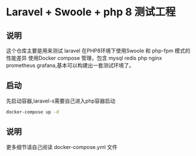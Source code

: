 # Laravel + Swoole + php 8 测试工程

## 说明
这个仓库主要是用来测试 laravel 在PHP8环境下使用Swoole 和 php-fpm 模式的性能差异
使用Docker compose 管理，包含 mysql redis php nginx prometheus grafana,基本可以构建出一套测试环境了。
## 启动
先启动容器,laravel-s需要自己进入php容器启动
```bash
docker-compose up -d
```
## 说明
更多细节请自己阅读 docker-compose.yml 文件
